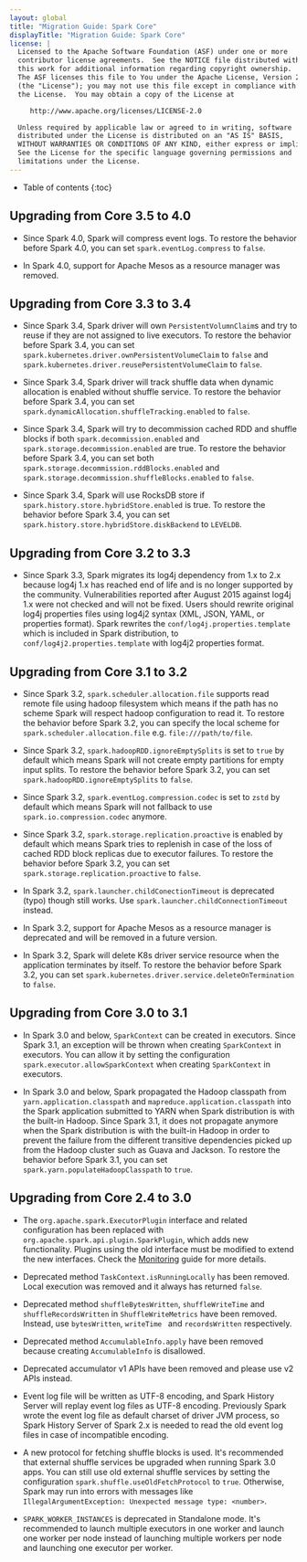 ```yaml
---
layout: global
title: "Migration Guide: Spark Core"
displayTitle: "Migration Guide: Spark Core"
license: |
  Licensed to the Apache Software Foundation (ASF) under one or more
  contributor license agreements.  See the NOTICE file distributed with
  this work for additional information regarding copyright ownership.
  The ASF licenses this file to You under the Apache License, Version 2.0
  (the "License"); you may not use this file except in compliance with
  the License.  You may obtain a copy of the License at

     http://www.apache.org/licenses/LICENSE-2.0

  Unless required by applicable law or agreed to in writing, software
  distributed under the License is distributed on an "AS IS" BASIS,
  WITHOUT WARRANTIES OR CONDITIONS OF ANY KIND, either express or implied.
  See the License for the specific language governing permissions and
  limitations under the License.
---
```


* Table of contents
{:toc}

## Upgrading from Core 3.5 to 4.0

- Since Spark 4.0, Spark will compress event logs. To restore the behavior before Spark 4.0, you can set `spark.eventLog.compress` to `false`.

- In Spark 4.0, support for Apache Mesos as a resource manager was removed.

## Upgrading from Core 3.3 to 3.4

- Since Spark 3.4, Spark driver will own `PersistentVolumnClaim`s and try to reuse if they are not assigned to live executors. To restore the behavior before Spark 3.4, you can set `spark.kubernetes.driver.ownPersistentVolumeClaim` to `false` and `spark.kubernetes.driver.reusePersistentVolumeClaim` to `false`.

- Since Spark 3.4, Spark driver will track shuffle data when dynamic allocation is enabled without shuffle service. To restore the behavior before Spark 3.4, you can set `spark.dynamicAllocation.shuffleTracking.enabled` to `false`.

- Since Spark 3.4, Spark will try to decommission cached RDD and shuffle blocks if both `spark.decommission.enabled` and `spark.storage.decommission.enabled` are true. To restore the behavior before Spark 3.4, you can set both `spark.storage.decommission.rddBlocks.enabled` and `spark.storage.decommission.shuffleBlocks.enabled` to `false`.

- Since Spark 3.4, Spark will use RocksDB store if `spark.history.store.hybridStore.enabled` is true. To restore the behavior before Spark 3.4, you can set `spark.history.store.hybridStore.diskBackend` to `LEVELDB`.

## Upgrading from Core 3.2 to 3.3

- Since Spark 3.3, Spark migrates its log4j dependency from 1.x to 2.x because log4j 1.x has reached end of life and is no longer supported by the community. Vulnerabilities reported after August 2015 against log4j 1.x were not checked and will not be fixed. Users should rewrite original log4j properties files using log4j2 syntax (XML, JSON, YAML, or properties format). Spark rewrites the `conf/log4j.properties.template` which is included in Spark distribution, to `conf/log4j2.properties.template` with log4j2 properties format.

## Upgrading from Core 3.1 to 3.2

- Since Spark 3.2, `spark.scheduler.allocation.file` supports read remote file using hadoop filesystem which means if the path has no scheme Spark will respect hadoop configuration to read it. To restore the behavior before Spark 3.2, you can specify the local scheme for `spark.scheduler.allocation.file` e.g. `file:///path/to/file`.

- Since Spark 3.2, `spark.hadoopRDD.ignoreEmptySplits` is set to `true` by default which means Spark will not create empty partitions for empty input splits. To restore the behavior before Spark 3.2, you can set `spark.hadoopRDD.ignoreEmptySplits` to `false`.

- Since Spark 3.2, `spark.eventLog.compression.codec` is set to `zstd` by default which means Spark will not fallback to use `spark.io.compression.codec` anymore.

- Since Spark 3.2, `spark.storage.replication.proactive` is enabled by default which means Spark tries to replenish in case of the loss of cached RDD block replicas due to executor failures. To restore the behavior before Spark 3.2, you can set `spark.storage.replication.proactive` to `false`.

- In Spark 3.2, `spark.launcher.childConectionTimeout` is deprecated (typo) though still works. Use `spark.launcher.childConnectionTimeout` instead.

- In Spark 3.2, support for Apache Mesos as a resource manager is deprecated and will be removed in a future version. 

- In Spark 3.2, Spark will delete K8s driver service resource when the application terminates by itself. To restore the behavior before Spark 3.2, you can set `spark.kubernetes.driver.service.deleteOnTermination` to `false`.

## Upgrading from Core 3.0 to 3.1

- In Spark 3.0 and below, `SparkContext` can be created in executors. Since Spark 3.1, an exception will be thrown when creating `SparkContext` in executors. You can allow it by setting the configuration `spark.executor.allowSparkContext` when creating `SparkContext` in executors.

- In Spark 3.0 and below, Spark propagated the Hadoop classpath from `yarn.application.classpath` and `mapreduce.application.classpath` into the Spark application submitted to YARN when Spark distribution is with the built-in Hadoop. Since Spark 3.1, it does not propagate anymore when the Spark distribution is with the built-in Hadoop in order to prevent the failure from the different transitive dependencies picked up from the Hadoop cluster such as Guava and Jackson. To restore the behavior before Spark 3.1, you can set `spark.yarn.populateHadoopClasspath` to `true`.

## Upgrading from Core 2.4 to 3.0

- The `org.apache.spark.ExecutorPlugin` interface and related configuration has been replaced with
  `org.apache.spark.api.plugin.SparkPlugin`, which adds new functionality. Plugins using the old
  interface must be modified to extend the new interfaces. Check the
  [Monitoring](monitoring.html) guide for more details.

- Deprecated method `TaskContext.isRunningLocally` has been removed. Local execution was removed and it always has returned `false`.

- Deprecated method `shuffleBytesWritten`, `shuffleWriteTime` and `shuffleRecordsWritten` in `ShuffleWriteMetrics` have been removed. Instead, use `bytesWritten`, `writeTime ` and `recordsWritten` respectively.

- Deprecated method `AccumulableInfo.apply` have been removed because creating `AccumulableInfo` is disallowed.

- Deprecated accumulator v1 APIs have been removed and please use v2 APIs instead.

- Event log file will be written as UTF-8 encoding, and Spark History Server will replay event log files as UTF-8 encoding. Previously Spark wrote the event log file as default charset of driver JVM process, so Spark History Server of Spark 2.x is needed to read the old event log files in case of incompatible encoding.

- A new protocol for fetching shuffle blocks is used. It's recommended that external shuffle services be upgraded when running Spark 3.0 apps. You can still use old external shuffle services by setting the configuration `spark.shuffle.useOldFetchProtocol` to `true`. Otherwise, Spark may run into errors with messages like `IllegalArgumentException: Unexpected message type: <number>`.

- `SPARK_WORKER_INSTANCES` is deprecated in Standalone mode. It's recommended to launch multiple executors in one worker and launch one worker per node instead of launching multiple workers per node and launching one executor per worker.
